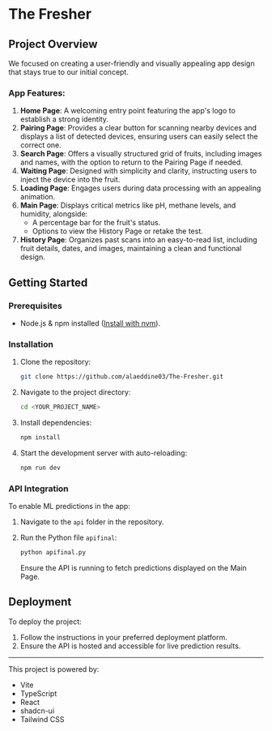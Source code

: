 # The Fresher

## Project Overview

We focused on creating a user-friendly and visually appealing app design that stays true to our initial concept.

### App Features:

1. **Home Page**: A welcoming entry point featuring the app's logo to establish a strong identity.
2. **Pairing Page**: Provides a clear button for scanning nearby devices and displays a list of detected devices, ensuring users can easily select the correct one.
3. **Search Page**: Offers a visually structured grid of fruits, including images and names, with the option to return to the Pairing Page if needed.
4. **Waiting Page**: Designed with simplicity and clarity, instructing users to inject the device into the fruit.
5. **Loading Page**: Engages users during data processing with an appealing animation.
6. **Main Page**: Displays critical metrics like pH, methane levels, and humidity, alongside:
   - A percentage bar for the fruit's status.
   - Options to view the History Page or retake the test.
7. **History Page**: Organizes past scans into an easy-to-read list, including fruit details, dates, and images, maintaining a clean and functional design.

## Getting Started

### Prerequisites

- Node.js & npm installed ([Install with nvm](https://github.com/nvm-sh/nvm#installing-and-updating)).

### Installation

1. Clone the repository:

   ```sh
   git clone https://github.com/alaeddine03/The-Fresher.git
   ```

2. Navigate to the project directory:

   ```sh
   cd <YOUR_PROJECT_NAME>
   ```

3. Install dependencies:

   ```sh
   npm install
   ```

4. Start the development server with auto-reloading:

   ```sh
   npm run dev
   ```

### API Integration

To enable ML predictions in the app:

1. Navigate to the `api` folder in the repository.
2. Run the Python file `apifinal`:

   ```sh
   python apifinal.py
   ```

   Ensure the API is running to fetch predictions displayed on the Main Page.

## Deployment

To deploy the project:

1. Follow the instructions in your preferred deployment platform.
2. Ensure the API is hosted and accessible for live prediction results.

---

This project is powered by:
- Vite
- TypeScript
- React
- shadcn-ui
- Tailwind CSS
